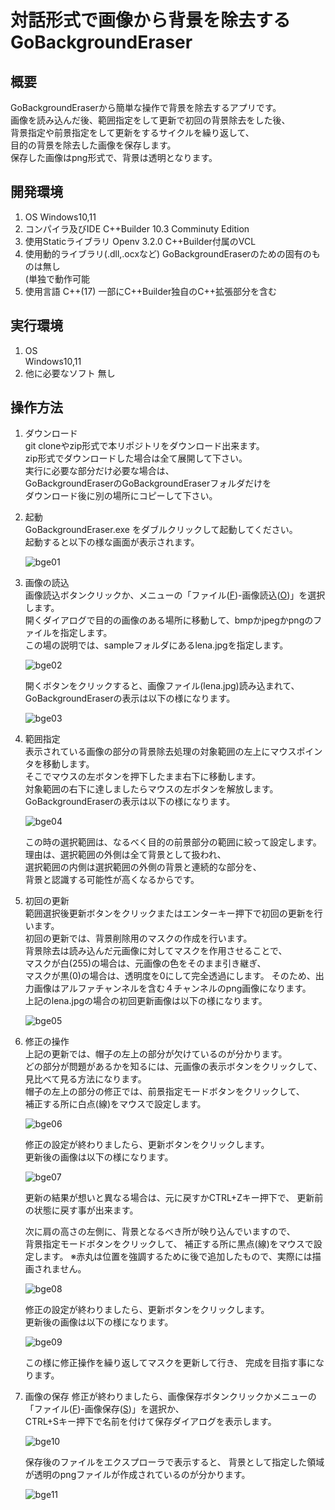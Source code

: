 # 対話形式で画像から背景を除去する　GoBackgroundEraser

## 概要

GoBackgroundEraserから簡単な操作で背景を除去するアプリです。  
画像を読み込んだ後、範囲指定をして更新で初回の背景除去をした後、  
背景指定や前景指定をして更新をするサイクルを繰り返して、  
目的の背景を除去した画像を保存します。  
保存した画像はpng形式で、背景は透明となります。

## 開発環境
1. OS
  Windows10,11
2. コンパイラ及びIDE
 C++Builder 10.3 Comminuty Edition  
3. 使用Staticライブラリ
   Openv 3.2.0
   C++Builder付属のVCL
4. 使用動的ライブラリ(.dll,.ocxなど)
   GoBackgroundEraserのための固有のものは無し  
   (単独で動作可能
6. 使用言語
   C++(17)
   一部にC++Builder独自のC++拡張部分を含む
   
## 実行環境
1. OS  
  Windows10,11
2. 他に必要なソフト
   無し
   
## 操作方法

1. ダウンロード  
   git cloneやzip形式で本リポジトリをダウンロード出来ます。  
   zip形式でダウンロードした場合は全て展開して下さい。  
   実行に必要な部分だけ必要な場合は、  
   GoBackgroundEraserのGoBackgroundEraserフォルダだけを  
   ダウンロード後に別の場所にコピーして下さい。  
2. 起動  
   GoBackgroundEraser.exe をダブルクリックして起動してください。  
   起動すると以下の様な画面が表示されます。  
   
   ![bge01](https://github.com/GouNakano/GoBackgroundEraser/assets/56259253/2e69011c-02e9-4d81-89da-ae4bc3bf3812)
   
4. 画像の読込  
   画像読込ボタンクリックか、メニューの「ファイル(<ins>F</ins>)-画像読込(<ins>O</ins>)」を選択します。  
   開くダイアログで目的の画像のある場所に移動して、bmpかjpegかpngのファイルを指定します。  
   この場の説明では、sampleフォルダにあるlena.jpgを指定します。  

   ![bge02](https://github.com/GouNakano/GoBackgroundEraser/assets/56259253/dc2dc9c3-90bf-4bb5-8766-8e0212e9f6e1)

   開くボタンをクリックすると、画像ファイル(lena.jpg)読み込まれて、 
   GoBackgroundEraserの表示は以下の様になります。  

   ![bge03](https://github.com/GouNakano/GoBackgroundEraser/assets/56259253/d1deef63-7aea-4621-a269-4595fb6ff243)
   
5. 範囲指定  
   表示されている画像の部分の背景除去処理の対象範囲の左上にマウスポインタを移動します。  
   そこでマウスの左ボタンを押下したまま右下に移動します。  
   対象範囲の右下に達しましたらマウスの左ボタンを解放します。  
   GoBackgroundEraserの表示は以下の様になります。  

   ![bge04](https://github.com/GouNakano/GoBackgroundEraser/assets/56259253/e4e6c2d2-d508-466b-b0f0-9dd21a854d97)

   この時の選択範囲は、なるべく目的の前景部分の範囲に絞って設定します。  
   理由は、選択範囲の外側は全て背景として扱われ、  
   選択範囲の内側は選択範囲の外側の背景と連続的な部分を、  
   背景と認識する可能性が高くなるからです。  
   
5. 初回の更新  
   範囲選択後更新ボタンをクリックまたはエンターキー押下で初回の更新を行います。  
   初回の更新では、背景削除用のマスクの作成を行います。  
   背景除去は読み込んだ元画像に対してマスクを作用させることで、  
   マスクが白(255)の場合は、元画像の色をそのまま引き継ぎ、  
   マスクが黒(0)の場合は、透明度を0にして完全透過にします。
   そのため、出力画像はアルファチャンネルを含む４チャンネルのpng画像になります。  
   上記のlena.jpgの場合の初回更新画像は以下の様になります。  

   ![bge05](https://github.com/GouNakano/GoBackgroundEraser/assets/56259253/df37ff44-19d4-418e-ba3d-172493b1d139)

 6. 修正の操作  
    上記の更新では、帽子の左上の部分が欠けているのが分かります。  
    どの部分が問題があるかを知るには、元画像の表示ボタンをクリックして、  
    見比べて見る方法になります。  
    帽子の左上の部分の修正では、前景指定モードボタンをクリックして、  
    補正する所に白点(線)をマウスで設定します。  

    ![bge06](https://github.com/GouNakano/GoBackgroundEraser/assets/56259253/b219de4e-6b58-4e52-ac10-55d102fdd838)

    修正の設定が終わりましたら、更新ボタンをクリックします。  
    更新後の画像は以下の様になります。  

    ![bge07](https://github.com/GouNakano/GoBackgroundEraser/assets/56259253/61869984-0cb0-478b-ba37-39fcd45e4f70)

    更新の結果が想いと異なる場合は、元に戻すかCTRL+Zキー押下で、 
    更新前の状態に戻す事が出来ます。  

    次に肩の高さの左側に、背景となるべき所が映り込んでいますので、  
    背景指定モードボタンをクリックして、
    補正する所に黒点(線)をマウスで設定します。
    ※赤丸は位置を強調するために後で追加したもので、実際には描画されません。

    ![bge08](https://github.com/GouNakano/GoBackgroundEraser/assets/56259253/2088c4af-bd28-492f-bc0f-d8bb2b67a0fb)

    修正の設定が終わりましたら、更新ボタンをクリックします。  
    更新後の画像は以下の様になります。

    ![bge09](https://github.com/GouNakano/GoBackgroundEraser/assets/56259253/10fc63d0-ff99-4aa8-bf32-9c1bd3f73efd)

    この様に修正操作を繰り返してマスクを更新して行き、
    完成を目指す事になります。
    
8. 画像の保存
   修正が終わりましたら、画像保存ボタンクリックかメニューの「ファイル(<ins>F</ins>)-画像保存(<ins>S</ins>)」を選択か、  
   CTRL+Sキー押下で名前を付けて保存ダイアログを表示します。

   ![bge10](https://github.com/GouNakano/GoBackgroundEraser/assets/56259253/657f8f58-c7d8-48f5-8814-e58eac1c1e84)

   保存後のファイルをエクスプローラで表示すると、
   背景として指定した領域が透明のpngファイルが作成されているのが分かります。


   ![bge11](https://github.com/GouNakano/GoBackgroundEraser/assets/56259253/99f58150-8ade-4784-9422-03ab33987567)
   
    

    

　

